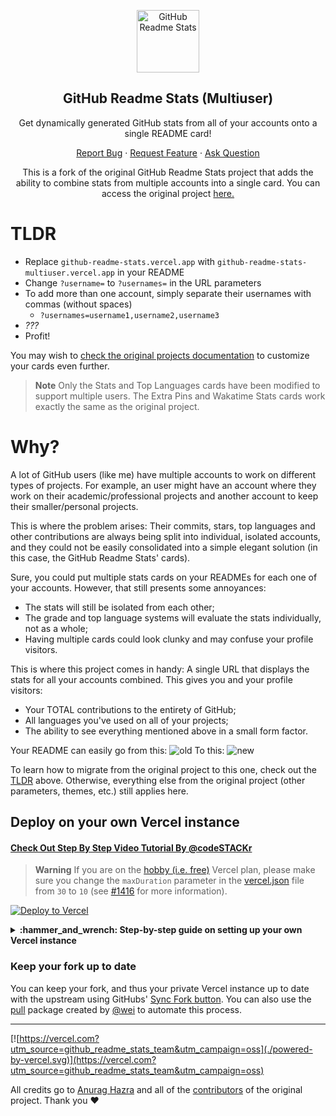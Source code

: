 <p align="center">
 <img width="100px" src="https://res.cloudinary.com/anuraghazra/image/upload/v1594908242/logo_ccswme.svg" align="center" alt="GitHub Readme Stats" />
 <h2 align="center">GitHub Readme Stats (Multiuser)</h2>
 <p align="center">Get dynamically generated GitHub stats from all of your accounts onto a single README card!</p>
</p>
  <p align="center">
    <a href="https://github.com/BrandonLogandi/github-readme-stats-multiuser/issues/new/choose">Report Bug</a>
    ·
    <a href="https://github.com/BrandonLogandi/github-readme-stats-multiuser/issues/new/choose">Request Feature</a>
    ·
    <a href="https://github.com/BrandonLogandi/github-readme-stats-multiuser/discussions">Ask Question</a>
  </p>
  <!-- <p align="center">
    <a href="/docs/readme_fr.md">Français </a>
    ·
    <a href="/docs/readme_cn.md">简体中文</a>
    ·
    <a href="/docs/readme_es.md">Español</a>
    ·
    <a href="/docs/readme_de.md">Deutsch</a>
    ·
    <a href="/docs/readme_ja.md">日本語</a>
    ·
    <a href="/docs/readme_pt-BR.md">Português Brasileiro</a>
    ·
    <a href="/docs/readme_it.md">Italiano</a>
    ·
    <a href="/docs/readme_kr.md">한국어</a>
    .
    <a href="/docs/readme_nl.md">Nederlands</a>
    .
    <a href="/docs/readme_np.md">नेपाली</a>
    .
    <a href="/docs/readme_tr.md">Türkçe</a>
  </p> -->
</p>

<p align="center">This is a fork of the original GitHub Readme Stats project that adds the ability to combine stats from multiple accounts into a single card. You can access the original project <a href="https://github.com/anuraghazra/github-readme-stats">here.</a></p>

# TLDR
- Replace `github-readme-stats.vercel.app` with `github-readme-stats-multiuser.vercel.app` in your README
- Change `?username=` to `?usernames=` in the URL parameters
- To add more than one account, simply separate their usernames with commas (without spaces)
  - `?usernames=username1,username2,username3`
- *???*
- Profit!

You may wish to [check the original projects documentation](https://github.com/anuraghazra/github-readme-stats#readme) to customize your cards even further.

> **Note**
> Only the Stats and Top Languages cards have been modified to support multiple users. The Extra Pins and Wakatime Stats cards work exactly the same as the original project.

# Why?
A lot of GitHub users (like me) have multiple accounts to work on different types of projects. For example, an user might have an account where they work on their academic/professional projects and another account to keep their smaller/personal projects.

This is where the problem arises: Their commits, stars, top languages and other contributions are always being split into individual, isolated accounts, and they could not be easily consolidated into a simple elegant solution (in this case, the GitHub Readme Stats' cards).

Sure, you could put multiple stats cards on your READMEs for each one of your accounts. However, that still presents some annoyances: 

- The stats will still be isolated from each other;
- The grade and top language systems will evaluate the stats individually, not as a whole;
- Having multiple cards could look clunky and may confuse your profile visitors.

This is where this project comes in handy: A single URL that displays the stats for all your accounts combined. This gives you and your profile visitors:
- Your TOTAL contributions to the entirety of GitHub;
- All languages you've used on all of your projects;
- The ability to see everything mentioned above in a small form factor.

Your README can easily go from this:
![old](https://user-images.githubusercontent.com/59068101/202905610-91386043-e25f-4073-aa62-a64e1f793256.png)
To this:
![new](https://user-images.githubusercontent.com/59068101/202905614-11cdea86-d3f2-4802-9e96-1ba201d35361.png)

To learn how to migrate from the original project to this one, check out the [TLDR](#TLDR) above. Otherwise, everything else from the original project (other parameters, themes, etc.) still applies here.

## Deploy on your own Vercel instance

#### [Check Out Step By Step Video Tutorial By @codeSTACKr](https://youtu.be/n6d4KHSKqGk?t=107)

> **Warning**
> If you are on the [hobby (i.e. free)](https://vercel.com/pricing) Vercel plan, please make sure you change the `maxDuration` parameter in the [vercel.json](https://github.com/BrandonLogandi/github-readme-stats-multiuser/blob/master/vercel.json) file from `30` to `10` (see [#1416](https://github.com/anuraghazra/github-readme-stats/issues/1416#issuecomment-950275476) for more information).

[![Deploy to Vercel](https://vercel.com/button)](https://vercel.com/import/project?template=https://github.com/BrandonLogandi/github-readme-stats-multiuser)

<details>
 <summary><b>:hammer_and_wrench: Step-by-step guide on setting up your own Vercel instance</b></summary>

1.  Go to [vercel.com](https://vercel.com/).
2.  Click on `Log in`.
    ![](https://files.catbox.moe/pcxk33.png)
3.  Sign in with GitHub by pressing `Continue with GitHub`.
    ![](https://files.catbox.moe/b9oxey.png)
4.  Sign in to GitHub and allow access to all repositories if prompted.
5.  Fork this repo.
6.  After forking the repo, open the [`vercel.json`](https://github.com/BrandonLogandi/github-readme-stats-multiuser/blob/master/vercel.json#L5) file and change the `maxDuration` field to `10` (if you are running the free tier).
7.  Go back to your [Vercel dashboard](https://vercel.com/dashboard).
8.  To import a project, click the `Add New...` button and select the `Project` option.
    ![](https://files.catbox.moe/3n76fh.png)
9.  Click the `Continue with GitHub` button, search for the required Git Repository and import it by clicking the `Import` button. Alternatively, you can import a Third-Party Git Repository using the `Import Third-Party Git Repository ->` link at the bottom of the page.
    ![](https://files.catbox.moe/mg5p04.png)
10. Create a personal access token (PAT) [here](https://github.com/settings/tokens/new) and enable the `repo` permissions (this allows access to see private repo stats).
11. Add the PAT as an environment variable named `PAT_1` (as shown).
    ![](https://files.catbox.moe/0yclio.png)
12. Click deploy, and you're good to go. See your domains to use the API!

</details>

### Keep your fork up to date

You can keep your fork, and thus your private Vercel instance up to date with the upstream using GitHubs' [Sync Fork button](https://docs.github.com/en/pull-requests/collaborating-with-pull-requests/working-with-forks/syncing-a-fork). You can also use the [pull](https://github.com/wei/pull) package created by [@wei](https://github.com/wei) to automate this process.

* * *

[![https://vercel.com?utm_source=github_readme_stats_team&utm_campaign=oss](./powered-by-vercel.svg)](https://vercel.com?utm_source=github_readme_stats_team&utm_campaign=oss)

All credits go to [Anurag Hazra](https://github.com/anuraghazra) and all of the [contributors](https://github.com/anuraghazra/github-readme-stats/graphs/contributors) of the original project. Thank you :heart:

